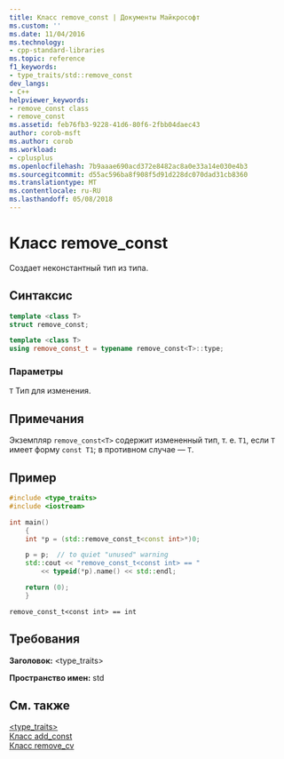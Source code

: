 ```yaml
---
title: Класс remove_const | Документы Майкрософт
ms.custom: ''
ms.date: 11/04/2016
ms.technology:
- cpp-standard-libraries
ms.topic: reference
f1_keywords:
- type_traits/std::remove_const
dev_langs:
- C++
helpviewer_keywords:
- remove_const class
- remove_const
ms.assetid: feb76fb3-9228-41d6-80f6-2fbb04daec43
author: corob-msft
ms.author: corob
ms.workload:
- cplusplus
ms.openlocfilehash: 7b9aaae690acd372e8482ac8a0e33a14e030e4b3
ms.sourcegitcommit: d55ac596ba8f908f5d91d228dc070dad31cb8360
ms.translationtype: MT
ms.contentlocale: ru-RU
ms.lasthandoff: 05/08/2018
---
```

# <a name="removeconst-class"></a>Класс remove_const

Создает неконстантный тип из типа.

## <a name="syntax"></a>Синтаксис

```cpp
template <class T>
struct remove_const;
```

```cpp
template <class T>
using remove_const_t = typename remove_const<T>::type;
```

### <a name="parameters"></a>Параметры

`T` Тип для изменения.

## <a name="remarks"></a>Примечания

Экземпляр `remove_const<T>` содержит измененный тип, т. е. `T1`, если `T` имеет форму `const T1`; в противном случае — `T`.

## <a name="example"></a>Пример

```cpp
#include <type_traits>
#include <iostream>

int main()
    {
    int *p = (std::remove_const_t<const int>*)0;

    p = p;  // to quiet "unused" warning
    std::cout << "remove_const_t<const int> == "
        << typeid(*p).name() << std::endl;

    return (0);
    }
```

```Output
remove_const_t<const int> == int
```

## <a name="requirements"></a>Требования

**Заголовок:** \<type_traits>

**Пространство имен:** std

## <a name="see-also"></a>См. также

[<type_traits>](../standard-library/type-traits.md)<br/>
[Класс add_const](../standard-library/add-const-class.md)<br/>
[Класс remove_cv](../standard-library/remove-cv-class.md)<br/>
